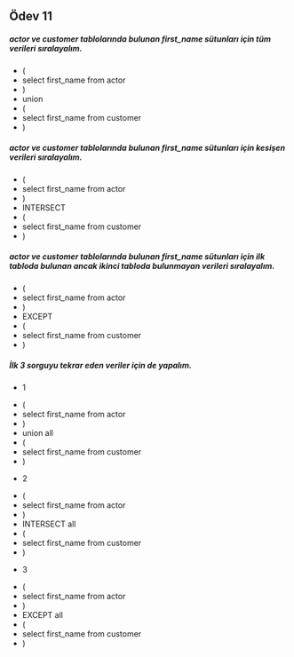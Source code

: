 ## Ödev 11

##### actor ve customer tablolarında bulunan first_name sütunları için tüm verileri sıralayalım.
* ( 
* select first_name from actor
* )
* union
* (
* select first_name from customer
* )

##### actor ve customer tablolarında bulunan first_name sütunları için kesişen verileri sıralayalım.
* ( 
* select first_name from actor
* )
* INTERSECT
* (
* select first_name from customer
* )

##### actor ve customer tablolarında bulunan first_name sütunları için ilk tabloda bulunan ancak ikinci tabloda bulunmayan verileri sıralayalım.
* ( 
* select first_name from actor
* )
* EXCEPT
* (
* select first_name from customer
* )

##### İlk 3 sorguyu tekrar eden veriler için de yapalım.
- 1
* ( 
* select first_name from actor
* )
* union all
* (
* select first_name from customer
* )

- 2
* ( 
* select first_name from actor
* )
* INTERSECT all
* (
* select first_name from customer
* )

- 3
* ( 
* select first_name from actor
* )
* EXCEPT all
* (
* select first_name from customer
* )
